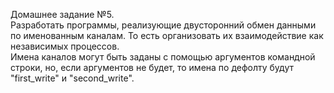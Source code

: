 Домашнее задание №5.  
Разработать программы, реализующие двусторонний обмен
данными по именованным каналам. То есть организовать их
взаимодействие как независимых процессов.  
Имена каналов могут быть заданы с помощью аргументов командной строки, но, если 
аргументов не будет, то имена по дефолту будут "first_write" и "second_write".
